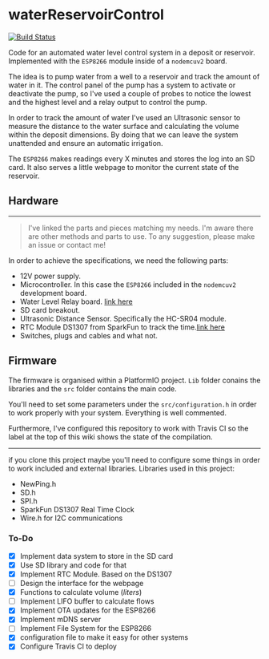 waterReservoirControl
===========

[![Build Status](https://travis-ci.org/kitusmark/waterReservoirControl.svg?branch=master)](https://travis-ci.org/kitusmark/waterReservoirControl)

Code for an automated water level control system in a deposit or reservoir. Implemented with the `ESP8266` module inside of a `nodemcuv2` board.

The idea is to pump water from a well to a reservoir and track the amount of water in it. The control panel of the pump has a system to activate or deactivate the pump, so I've used a couple of probes to notice the lowest and the highest level and a relay output to control the pump.

In order to track the amount of water I've used an Ultrasonic sensor to measure the distance to the water surface and calculating the volume within the deposit dimensions.
By doing that we can leave the system unattended and ensure an automatic irrigation.

The `ESP8266` makes readings every X minutes and stores the log into an SD card. It also serves a little webpage to monitor the current state of the reservoir.

## Hardware

----
>I've linked the parts and pieces matching my needs. I'm aware there are other methods and parts to use. To any suggestion, please make an issue or contact me!

In order to achieve the specifications, we need the following parts:

+ 12V power supply.
+ Microcontroller. In this case the `ESP8266` included in the `nodemcuv2` development board.
+ Water Level Relay board. [link here](https://google.es)
+ SD card breakout.
+ Ultrasonic Distance Sensor. Specifically the HC-SR04 module.
+ RTC Module DS1307 from SparkFun to track the time.[link here](https://google.es)
+ Switches, plugs and cables and what not.


## Firmware

The firmware is organised within a PlatformIO project. `Lib` folder conains the libraries and the `src` folder contains the main code.

You'll need to set some parameters under the `src/configuration.h` in order to work properly with your system. Everything is well commented.

Furthermore, I've configured this repository to work with Travis CI so the label at the top of this wiki shows the state of the compilation.

---
if you clone this project maybe you'll need to configure some things in order to work included and external libraries.
Libraries used in this project:

+ NewPing.h
+ SD.h
+ SPI.h
+ SparkFun DS1307 Real Time Clock
+ Wire.h for I2C communications

### To-Do

- [x] Implement data system to store in the SD card
- [x] Use SD library and code for that
- [x] Implement RTC Module. Based on the DS1307
- [ ] Design the interface for the webpage
- [x] Functions to calculate volume (*liters*)
- [ ] Implement LIFO buffer to calculate flows
- [x] Implement OTA updates for the ESP8266
- [x] Implement mDNS server
- [ ] Implement File System for the ESP8266
- [x] configuration file to make it easy for other systems
- [x] Configure Travis CI to deploy
